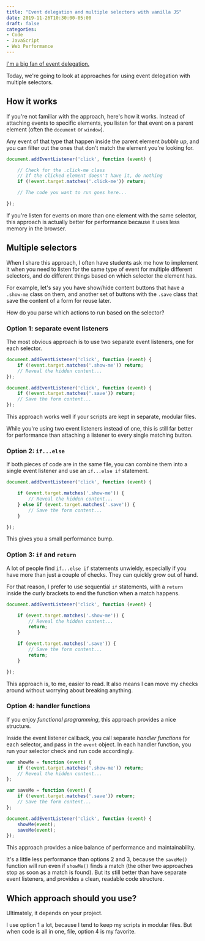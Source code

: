 ```yaml
---
title: "Event delegation and multiple selectors with vanilla JS"
date: 2019-11-26T10:30:00-05:00
draft: false
categories:
- Code
- JavaScript
- Web Performance
---
```


[I'm a big fan of event delegation.](/why-event-delegation-is-a-better-way-to-listen-for-events-in-vanilla-js/)

Today, we're going to look at approaches for using event delegation with multiple selectors.

## How it works

If you're not familiar with the approach, here's how it works. Instead of attaching events to specific elements, you listen for that event on a parent element (often the `document` or `window`).

Any event of that type that happen inside the parent element *bubble up*, and you can filter out the ones that don't match the element you're looking for.

```js
document.addEventListener('click', function (event) {

	// Check for the .click-me class
	// If the clicked element doesn't have it, do nothing
	if (!event.target.matches('.click-me')) return;

	// The code you want to run goes here...

});
```

If you're listen for events on more than one element with the same selector, this approach is actually better for performance because it uses less memory in the browser.

## Multiple selectors

When I share this approach, I often have students ask me how to implement it when you need to listen for the same type of event for multiple different selectors, and do different things based on which selector the element has.

For example, let's say you have show/hide content buttons that have a `.show-me` class on them, and another set of buttons with the `.save` class that save the content of a form for reuse later.

How do you parse which actions to run based on the selector?

### Option 1: separate event listeners

The most obvious approach is to use two separate event listeners, one for each selector.


```js
document.addEventListener('click', function (event) {
	if (!event.target.matches('.show-me')) return;
	// Reveal the hidden content...
});

document.addEventListener('click', function (event) {
	if (!event.target.matches('.save')) return;
	// Save the form content...
});
```

This approach works well if your scripts are kept in separate, modular files.

While you're using two event listeners instead of one, this is still far better for performance than attaching a listener to every single matching button.

### Option 2: `if...else`

If both pieces of code are in the same file, you can combine them into a single event listener and use an `if...else if` statement.

```js
document.addEventListener('click', function (event) {

	if (event.target.matches('.show-me')) {
		// Reveal the hidden content...
	} else if (event.target.matches('.save')) {
		// Save the form content...
	}

});
```

This gives you a small performance bump.

### Option 3: `if` and `return`

A lot of people find `if...else if` statements unwieldy, especially if you have more than just a couple of checks. They can quickly grow out of hand.

For that reason, I prefer to use sequential `if` statements, with a `return` inside the curly brackets to end the function when a match happens.

```js
document.addEventListener('click', function (event) {

	if (event.target.matches('.show-me')) {
		// Reveal the hidden content...
		return;
	}

	if (event.target.matches('.save')) {
		// Save the form content...
		return;
	}

});
```

This approach is, to me, easier to read. It also means I can move my checks around without worrying about breaking anything.

### Option 4: handler functions

If you enjoy *functional programming*, this approach provides a nice structure.

Inside the event listener callback, you call separate *handler functions* for each selector, and pass in the `event` object. In each handler function, you run your selector check and run code accordingly.

```js
var showMe = function (event) {
	if (!event.target.matches('.show-me')) return;
	// Reveal the hidden content...
};

var saveMe = function (event) {
	if (!event.target.matches('.save')) return;
	// Save the form content...
};

document.addEventListener('click', function (event) {
	showMe(event);
	saveMe(event);
});
```

This approach provides a nice balance of performance and maintainability.

It's a little less performance than options 2 and 3, because the `saveMe()` function will run even if `showMe()` finds a match (the other two approaches stop as soon as a match is found). But its still better than have separate event listeners, and provides a clean, readable code structure.

## Which approach should you use?

Ultimately, it depends on your project.

I use option 1 a lot, because I tend to keep my scripts in modular files. But when code is all in one, file, option 4 is my favorite.